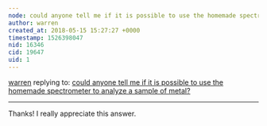 ```yaml
---
node: could anyone tell me if it is possible to use the homemade spectrometer to analyze a sample of metal?
author: warren
created_at: 2018-05-15 15:27:27 +0000
timestamp: 1526398047
nid: 16346
cid: 19647
uid: 1
---
```




[warren](../profile/warren) replying to: [could anyone tell me if it is possible to use the homemade spectrometer to analyze a sample of metal?](../notes/gabrielxp46/05-14-2018/could-anyone-tell-me-if-it-is-possible-to-use-the-homemade-spectrometer-to-analyze-a-sample-of-metal)

----
Thanks! I really appreciate this answer. 